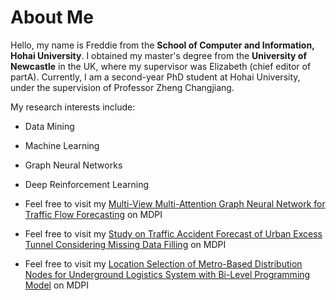 

# About Me

Hello, my name is Freddie from the **School of Computer and Information, Hohai University**. I obtained my master's degree from the **University of Newcastle** in the UK, where my supervisor was Elizabeth (chief editor of partA). Currently, I am a second-year PhD student at Hohai University, under the supervision of Professor Zheng Changjiang.

My research interests include:

- Data Mining
- Machine Learning
- Graph Neural Networks
- Deep Reinforcement Learning

- Feel free to visit my [Multi-View Multi-Attention Graph Neural Network for Traffic Flow Forecasting](https://www.mdpi.com/2076-3417/13/2/711) on MDPI

- Feel free to visit my [Study on Traffic Accident Forecast of Urban Excess Tunnel Considering Missing Data Filling](https://www.mdpi.com/2076-3417/13/11/6773/htm) on MDPI

- Feel free to visit my [Location Selection of Metro-Based Distribution Nodes for Underground Logistics System with Bi-Level Programming Model](https://www.mdpi.com/2073-8994/14/11/2411/htm) on MDPI



